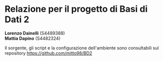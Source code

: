 # Relazione per il progetto di Basi di Dati 2

**Lorenzo Dainelli** (S4489388)  
**Mattia Dapino** (S4482324)

Il sorgente, gli script e la configurazione dell'ambiente sono consultabili sul repository https://github.com/mitto98/BD2
